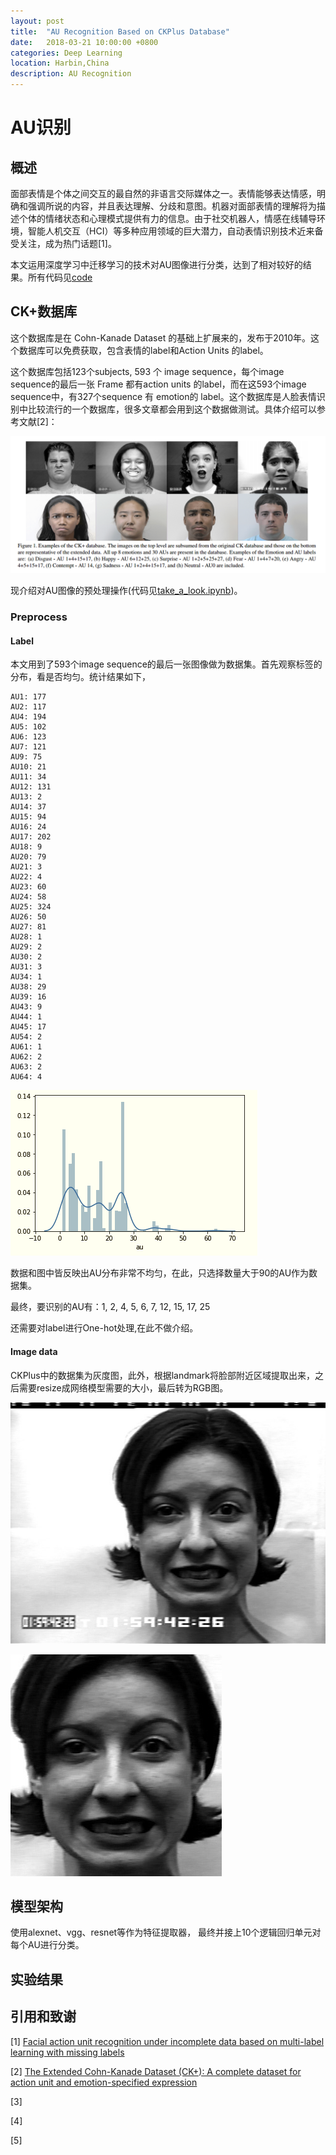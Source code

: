 ```yaml
---
layout: post
title:  "AU Recognition Based on CKPlus Database"
date:   2018-03-21 10:00:00 +0800
categories: Deep Learning
location: Harbin,China
description: AU Recognition 
---
```


# AU识别


## 概述

面部表情是个体之间交互的最自然的非语言交际媒体之一。表情能够表达情感，明确和强调所说的内容，并且表达理解、分歧和意图。机器对面部表情的理解将为描述个体的情绪状态和心理模式提供有力的信息。由于社交机器人，情感在线辅导环境，智能人机交互（HCI）等多种应用领域的巨大潜力，自动表情识别技术近来备受关注，成为热门话题[1]。

本文运用深度学习中迁移学习的技术对AU图像进行分类，达到了相对较好的结果。所有代码见[code]()

## CK+数据库

这个数据库是在 Cohn-Kanade Dataset 的基础上扩展来的，发布于2010年。这个数据库可以免费获取，包含表情的label和Action Units 的label。

这个数据库包括123个subjects, 593 个 image sequence，每个image sequence的最后一张 Frame 都有action units 的label，而在这593个image sequence中，有327个sequence 有 emotion的 label。这个数据库是人脸表情识别中比较流行的一个数据库，很多文章都会用到这个数据做测试。具体介绍可以参考文献[2]：

![AU.bmp](../images/AU/au.bmp)

现介绍对AU图像的预处理操作(代码见[take_a_look.ipynb]())。

### Preprocess

#### Label

本文用到了593个image sequence的最后一张图像做为数据集。首先观察标签的分布，看是否均匀。统计结果如下，
```
AU1: 177
AU2: 117
AU4: 194
AU5: 102
AU6: 123
AU7: 121
AU9: 75
AU10: 21
AU11: 34
AU12: 131
AU13: 2
AU14: 37
AU15: 94
AU16: 24
AU17: 202
AU18: 9
AU20: 79
AU21: 3
AU22: 4
AU23: 60
AU24: 58
AU25: 324
AU26: 50
AU27: 81
AU28: 1
AU29: 2
AU30: 2
AU31: 3
AU34: 1
AU38: 29
AU39: 16
AU43: 9
AU44: 1
AU45: 17
AU54: 2
AU61: 1
AU62: 2
AU63: 2
AU64: 4
```
![AU_dist](../images/AU/au_dist.bmp)

数据和图中皆反映出AU分布非常不均匀，在此，只选择数量大于90的AU作为数据集。

最终，要识别的AU有：1, 2, 4, 5, 6, 7, 12, 15, 17, 25

还需要对label进行One-hot处理,在此不做介绍。

#### Image data

CKPlus中的数据集为灰度图，此外，根据landmark将脸部附近区域提取出来，之后需要resize成网络模型需要的大小，最后转为RGB图。

![image_1](../images/AU/au_image_1.png)

![image_1](../images/AU/au_image_1_process.png)


## 模型架构

使用alexnet、vgg、resnet等作为特征提取器， 最终并接上10个逻辑回归单元对每个AU进行分类。

## 实验结果


## 引用和致谢

[1] [Facial action unit recognition under incomplete data based
on multi-label learning with missing labels]()

[2] [The Extended Cohn-Kanade Dataset (CK+): A complete dataset for action unit
and emotion-specified expression]()

[3]

[4]

[5]

